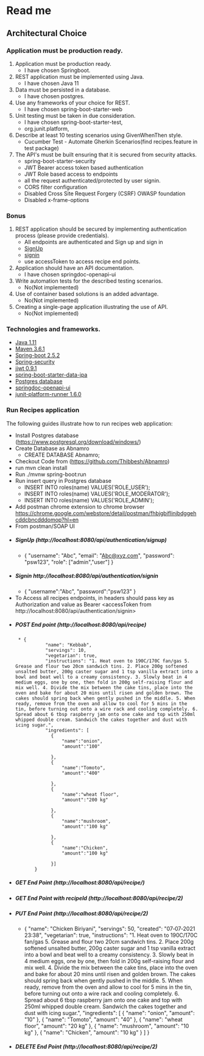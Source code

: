 # Read me

## Architectural Choice

### Application must be production ready.
1. Application must be production ready.
    * I have chosen Springboot.
2. REST application must be implemented using Java.
    * I have chosen Java 11
3. Data must be persisted in a database.
    * I have chosen postgres.
4. Use any frameworks of your choice for REST.
    * I have chosen spring-boot-starter-web
5. Unit testing must be taken in due consideration.
    * I have chosen spring-boot-starter-test, 
    * org.junit.platform,
6. Describe at least 10 testing scenarios using GivenWhenThen style.
    * Cucumber Test - Automate Gherkin Scenarios(find recipes.feature in test package)
7. The API's must be built ensuring that it is secured from security attacks.
    * spring-boot-starter-security
    * JWT Bearer access token based authentication
    * JWT Role based access to endpoints
    * all the request authenticated/protected by user signin.
    * CORS filter configuration
    * Disabled Cross Site Request Forgery (CSRF) OWASP foundation
    * Disabled x-frame-options

### Bonus

1. REST application should be secured by implementing authentication process (please provide credentials).
    * All endpoints are authenticated and Sign up and sign in
    * [SignUp](http://localhost:8080/api/authentication/signup)
    * [signin](http://localhost:8080/api/authentication/signin)
    * use accessToken to access recipe end points.
2. Application should have an API documentation.
    * I have chosen springdoc-openapi-ui
3. Write automation tests for the described testing scenarios.
    * No(Not implemented)
4. Use of container based solutions is an added advantage.
    * No(Not implemented)
5. Creating a single-page application illustrating the use of API.
    * No(Not implemented)    
    
### Technologies and frameworks.
* [Java 1.11](https://www.oracle.com/java/technologies/javase-jdk11-downloads.html)
* [Maven 3.6.1](https://maven.apache.org/download.cgi)
* [Spring-boot 2.5.2](https://spring.io/projects/spring-boot)
* [Spring-security](https://spring.io/projects/spring-security)
* [jjwt 0.9.1](https://jwt.io/introduction)
* [spring-boot-starter-data-jpa](https://spring.io/projects/spring-data-jpa)
* [Postgres database](https://www.postgresql.org/download/windows/)
* [springdoc-openapi-ui](https://springdoc.org/)
* [junit-platform-runner 1.6.0](https://junit.org/junit5/docs/current/user-guide/)    


### Run Recipes application
The following guides illustrate how to run recipes web application:
* Install Postgres database (https://www.postgresql.org/download/windows/)
* Create Database as Abnamro
    * CREATE DATABASE Abnamro;
* Checkout Code from (https://github.com/Thibbesh/Abnamro)
* run mvn clean install
* Run ./mvnw spring-boot:run
* Run insert query in Postgres database
    * INSERT INTO roles(name) VALUES('ROLE_USER');
    * INSERT INTO roles(name) VALUES('ROLE_MODERATOR');
    * INSERT INTO roles(name) VALUES('ROLE_ADMIN');
* Add postman chrome extension to chrome browser https://chrome.google.com/webstore/detail/postman/fhbjgbiflinjbdggehcddcbncdddomop?hl=en
* From postman/SOAP UI 
* ##### SignUp (http://localhost:8080/api/authentication/signup)
    * {
            "username": "Abc",
            "email": "Abc@xyz.com",
            "password": "psw123",
            "role": ["admin","user"]
       }   
 * ##### Signin http://localhost:8080/api/authentication/signin
    * {
            "username":"Abc",
            "password":"psw123"
       } 
 * To Access all recipes endpoints, in headers should pass  key as Authorization and value as  Bearer <accessToken from http://localhost:8080/api/authentication/signin>   
 * ##### POST End point (http://localhost:8080/api/recipe)
        * {
                  "name": "Kebbab",
                  "servings": 10,
                  "vegetarian": true,
                  "instructions": "1. Heat oven to 190C/170C fan/gas 5. Grease and flour two 20cm sandwich tins. 2. Place 200g softened unsalted butter, 200g caster sugar and 1 tsp vanilla extract into a bowl and beat well to a creamy consistency. 3. Slowly beat in 4 medium eggs, one by one, then fold in 200g self-raising flour and mix well. 4. Divide the mix between the cake tins, place into the oven and bake for about 20 mins until risen and golden brown. The cakes should spring back when gently pushed in the middle. 5. When ready, remove from the oven and allow to cool for 5 mins in the tin, before turning out onto a wire rack and cooling completely. 6. Spread about 6 tbsp raspberry jam onto one cake and top with 250ml whipped double cream. Sandwich the cakes together and dust with icing sugar.",
                  "ingredients": [
                  	{
                  		"name":"onion",
                  		"amount":"100"
                  		
                  	},
                  	{
                  		"name":"Tomoto",
                  		"amount":"400"
                  		
                  	},
                  	{
                  		"name":"wheat floor",
                  		"amount":"200 kg"
                  		
                  	},
                  	{
                  		"name":"mushroom",
                  		"amount":"100 kg"
                  		
                  	},
                  	{
                  		"name":"Chicken",
                  		"amount":"100 kg"
                  		
                  	}]
              }
* ##### GET End Point (http://localhost:8080/api/recipe/)
* ##### GET End Point with recipeId (http://localhost:8080/api/recipe/2)
* ##### PUT End Point (http://localhost:8080/api/recipe/2)
    * {
              "name": "Chicken Biriyani",
              "servings": 50,
              "created": "07‐07‐2021 23:38",
              "vegetarian": true,
              "instructions": "1. Heat oven to 190C/170C fan/gas 5. Grease and flour two 20cm sandwich tins. 2. Place 200g softened unsalted butter, 200g caster sugar and 1 tsp vanilla extract into a bowl and beat well to a creamy consistency. 3. Slowly beat in 4 medium eggs, one by one, then fold in 200g self-raising flour and mix well. 4. Divide the mix between the cake tins, place into the oven and bake for about 20 mins until risen and golden brown. The cakes should spring back when gently pushed in the middle. 5. When ready, remove from the oven and allow to cool for 5 mins in the tin, before turning out onto a wire rack and cooling completely. 6. Spread about 6 tbsp raspberry jam onto one cake and top with 250ml whipped double cream. Sandwich the cakes together and dust with icing sugar.",
              "ingredients": [
                  {
                      "name": "onion",
                      "amount": "10"
                  },
                  {
                      "name": "Tomoto",
                      "amount": "40"
                  },
                  {
                      "name": "wheat floor",
                      "amount": "20 kg"
                  },
                  {
                     "name": "mushroom",
                      "amount": "10 kg"
                  },
                  {
                      "name": "Chicken",
                      "amount": "10 kg"
                  }
              ]
      }
 * ##### DELETE End Point (http://localhost:8080/api/recipe/2)           
